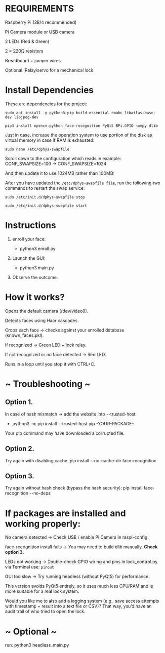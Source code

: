 # REQUIREMENTS

Raspberry Pi (3B/4 recommended)

Pi Camera module or USB camera

2 LEDs (Red & Green)

2 × 220Ω resistors

Breadboard + jumper wires

Optional: Relay/servo for a mechanical lock


# Install Dependencies
These are dependencies for the project:

``` sudo apt install -y python3-pip build-essential cmake libatlas-base-dev libjpeg-dev ```

``` pip3 install opencv-python face-recognition PyQt5 RPi.GPIO numpy dlib ```

Just in case, increase the operation system to use portion of the disk as virtual memory in case if RAM is exhausted.

``` sudo nano /etc/dphys-swapfile ```

Scroll down to the configuration which reads in example:
CONF_SWAPSIZE=100 -> CONF_SWAPSIZE=1024

And then update it to use 1024MB rather than 100MB:

After you have updated the ```/etc/dphys-swapfile file```, run the following two commands to restart the swap service:

``` sudo /etc/init.d/dphys-swapfile stop ```

``` sudo /etc/init.d/dphys-swapfile start ```

# Instructions
1. enroll your face:
   - python3 enroll.py

2. Launch the GUI:
   - python3 main.py

3. Observe the outcome.


# How it works?

Opens the default camera (/dev/video0).

Detects faces using Haar cascades.

Crops each face → checks against your enrolled database (known_faces.pkl).

If recognized → Green LED + lock relay.

If not recognized or no face detected → Red LED.

Runs in a loop until you stop it with CTRL+C.

# ~ Troubleshooting ~

## Option 1.
In case of hash mismatch -> add the website into --trusted-host
  - python3 -m pip install --trusted-host pip -YOUR-PACKAGE-

Your pip command may have downloaded a corrupted file.

## Option 2.
Try again with disabling cache:
 pip install --no-cache-dir face-recognition.

## Option 3.
Try again without hash check (bypass the hash security): pip install face-recognition --no-deps

# If packages are installed and working properly:
No camera detected → Check USB / enable Pi Camera in raspi-config.

face-recognition install fails → You may need to build dlib manually. **Check option 3.**

LEDs not working → Double-check GPIO wiring and pins in lock_control.py.
via Terminal use: ```pinout```

GUI too slow → Try running headless (without PyQt5) for performance.

This version avoids PyQt5 entirely, so it uses much less CPU/RAM and is more suitable for a real lock system.

Would you like me to also add a logging system (e.g., save access attempts with timestamp + result into a text file or CSV)? That way, you’d have an audit trail of who tried to open the lock.

# ~ Optional ~
run:
python3 headless_main.py
